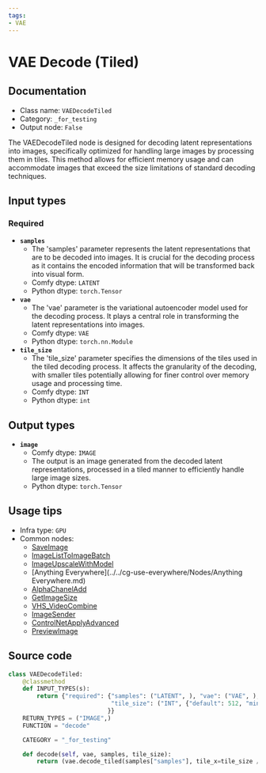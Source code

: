 ```yaml
---
tags:
- VAE
---
```


# VAE Decode (Tiled)
## Documentation
- Class name: `VAEDecodeTiled`
- Category: `_for_testing`
- Output node: `False`

The VAEDecodeTiled node is designed for decoding latent representations into images, specifically optimized for handling large images by processing them in tiles. This method allows for efficient memory usage and can accommodate images that exceed the size limitations of standard decoding techniques.
## Input types
### Required
- **`samples`**
    - The 'samples' parameter represents the latent representations that are to be decoded into images. It is crucial for the decoding process as it contains the encoded information that will be transformed back into visual form.
    - Comfy dtype: `LATENT`
    - Python dtype: `torch.Tensor`
- **`vae`**
    - The 'vae' parameter is the variational autoencoder model used for the decoding process. It plays a central role in transforming the latent representations into images.
    - Comfy dtype: `VAE`
    - Python dtype: `torch.nn.Module`
- **`tile_size`**
    - The 'tile_size' parameter specifies the dimensions of the tiles used in the tiled decoding process. It affects the granularity of the decoding, with smaller tiles potentially allowing for finer control over memory usage and processing time.
    - Comfy dtype: `INT`
    - Python dtype: `int`
## Output types
- **`image`**
    - Comfy dtype: `IMAGE`
    - The output is an image generated from the decoded latent representations, processed in a tiled manner to efficiently handle large image sizes.
    - Python dtype: `torch.Tensor`
## Usage tips
- Infra type: `GPU`
- Common nodes:
    - [SaveImage](../../Comfy/Nodes/SaveImage.md)
    - [ImageListToImageBatch](../../ComfyUI-Impact-Pack/Nodes/ImageListToImageBatch.md)
    - [ImageUpscaleWithModel](../../Comfy/Nodes/ImageUpscaleWithModel.md)
    - [Anything Everywhere](../../cg-use-everywhere/Nodes/Anything Everywhere.md)
    - [AlphaChanelAdd](../../ComfyUI-Allor/Nodes/AlphaChanelAdd.md)
    - [GetImageSize](../../stability-ComfyUI-nodes/Nodes/GetImageSize.md)
    - [VHS_VideoCombine](../../ComfyUI-VideoHelperSuite/Nodes/VHS_VideoCombine.md)
    - [ImageSender](../../ComfyUI-Impact-Pack/Nodes/ImageSender.md)
    - [ControlNetApplyAdvanced](../../Comfy/Nodes/ControlNetApplyAdvanced.md)
    - [PreviewImage](../../Comfy/Nodes/PreviewImage.md)



## Source code
```python
class VAEDecodeTiled:
    @classmethod
    def INPUT_TYPES(s):
        return {"required": {"samples": ("LATENT", ), "vae": ("VAE", ),
                             "tile_size": ("INT", {"default": 512, "min": 320, "max": 4096, "step": 64})
                            }}
    RETURN_TYPES = ("IMAGE",)
    FUNCTION = "decode"

    CATEGORY = "_for_testing"

    def decode(self, vae, samples, tile_size):
        return (vae.decode_tiled(samples["samples"], tile_x=tile_size // 8, tile_y=tile_size // 8, ), )

```
